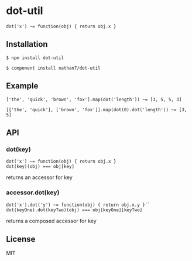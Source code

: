 
# dot-util

  ``dot('x') ~= function(obj) { return obj.x }``

## Installation

    $ npm install dot-util

    $ component install nathan7/dot-util

## Example

    ['the', 'quick', 'brown', 'fox'].map(dot('length')) ~= [3, 5, 5, 3]

    [['the', 'quick'], ['brown', 'fox']].map(dot(0).dot('length')) ~= [3, 5]

## API

### dot(key)

    dot('x') ~= function(obj) { return obj.x }
    dot(key)(obj) === obj[key]

  returns an accessor for key

### accessor.dot(key)

    dot('x').dot('y') ~= function(obj) { return obj.x.y }``
    dot(keyOne).dot(keyTwo)(obj) === obj[keyOne][keyTwo]

  returns a composed accessor for key

## License

  MIT
